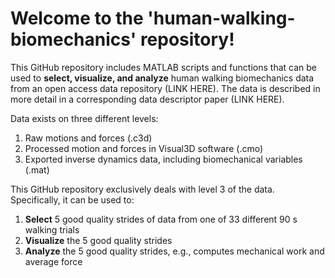 # Welcome to the 'human-walking-biomechanics' repository!

This GitHub repository includes MATLAB scripts and functions that can be used to **select, visualize, and analyze** human walking biomechanics data from an open access data repository (LINK HERE). The data is described in more detail in a corresponding data descriptor paper (LINK HERE). 

Data exists on three different levels:
1. Raw motions and forces (.c3d)
2. Processed motion and forces in Visual3D software (.cmo)
3. Exported inverse dynamics data, including biomechanical variables (.mat)

This GitHub repository exclusively deals with level 3 of the data. Specifically, it can be used to:
1. **Select** 5 good quality strides of data from one of 33 different 90 s walking trials
2. **Visualize** the 5 good quality strides
3. **Analyze** the 5 good quality strides, e.g., computes mechanical work and average force
